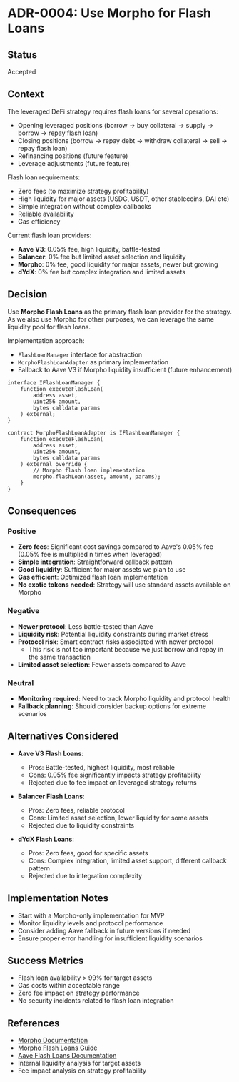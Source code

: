 # ADR-0004: Use Morpho for Flash Loans

## Status
Accepted

## Context
The leveraged DeFi strategy requires flash loans for several operations:
- Opening leveraged positions (borrow → buy collateral → supply → borrow → repay flash loan)
- Closing positions (borrow → repay debt → withdraw collateral → sell → repay flash loan)
- Refinancing positions (future feature)
- Leverage adjustments (future feature)

Flash loan requirements:
- Zero fees (to maximize strategy profitability)
- High liquidity for major assets (USDC, USDT, other stablecoins, DAI etc)
- Simple integration without complex callbacks
- Reliable availability
- Gas efficiency

Current flash loan providers:
- **Aave V3**: 0.05% fee, high liquidity, battle-tested
- **Balancer**: 0% fee but limited asset selection and liquidity
- **Morpho**: 0% fee, good liquidity for major assets, newer but growing
- **dYdX**: 0% fee but complex integration and limited assets

## Decision
Use **Morpho Flash Loans** as the primary flash loan provider for the strategy.
As we also use Morpho for other purposes, we can leverage the same liquidity pool for flash loans.

Implementation approach:
- `FlashLoanManager` interface for abstraction
- `MorphoFlashLoanAdapter` as primary implementation
- Fallback to Aave V3 if Morpho liquidity insufficient (future enhancement)

```solidity
interface IFlashLoanManager {
    function executeFlashLoan(
        address asset,
        uint256 amount,
        bytes calldata params
    ) external;
}

contract MorphoFlashLoanAdapter is IFlashLoanManager {
    function executeFlashLoan(
        address asset,
        uint256 amount,
        bytes calldata params
    ) external override {
        // Morpho flash loan implementation
        morpho.flashLoan(asset, amount, params);
    }
}
```

## Consequences
### Positive
- **Zero fees**: Significant cost savings compared to Aave's 0.05% fee (0.05% fee is multiplied n times when leveraged)
- **Simple integration**: Straightforward callback pattern
- **Good liquidity**: Sufficient for major assets we plan to use
- **Gas efficient**: Optimized flash loan implementation
- **No exotic tokens needed**: Strategy will use standard assets available on Morpho

### Negative
- **Newer protocol**: Less battle-tested than Aave
- **Liquidity risk**: Potential liquidity constraints during market stress
- **Protocol risk**: Smart contract risks associated with newer protocol
  - This risk is not too important because we just borrow and repay in the same transaction
- **Limited asset selection**: Fewer assets compared to Aave

### Neutral
- **Monitoring required**: Need to track Morpho liquidity and protocol health
- **Fallback planning**: Should consider backup options for extreme scenarios

## Alternatives Considered
- **Aave V3 Flash Loans**:
    - Pros: Battle-tested, highest liquidity, most reliable
    - Cons: 0.05% fee significantly impacts strategy profitability
    - Rejected due to fee impact on leveraged strategy returns

- **Balancer Flash Loans**:
    - Pros: Zero fees, reliable protocol
    - Cons: Limited asset selection, lower liquidity for some assets
    - Rejected due to liquidity constraints

- **dYdX Flash Loans**:
    - Pros: Zero fees, good for specific assets
    - Cons: Complex integration, limited asset support, different callback pattern
    - Rejected due to integration complexity

## Implementation Notes
- Start with a Morpho-only implementation for MVP
- Monitor liquidity levels and protocol performance
- Consider adding Aave fallback in future versions if needed
- Ensure proper error handling for insufficient liquidity scenarios

## Success Metrics
- Flash loan availability > 99% for target assets
- Gas costs within acceptable range
- Zero fee impact on strategy performance
- No security incidents related to flash loan integration

## References
- [Morpho Documentation](https://docs.morpho.org/)
- [Morpho Flash Loans Guide](https://docs.morpho.org/morpho/developers/flash-loans)
- [Aave Flash Loans Documentation](https://docs.aave.com/developers/guides/flash-loans)
- Internal liquidity analysis for target assets
- Fee impact analysis on strategy profitability
